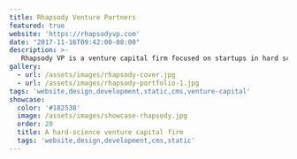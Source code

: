 ```yaml
---
title: Rhapsody Venture Partners
featured: true
website: 'https://rhapsodyvp.com'
date: "2017-11-16T09:42:00-08:00"
description: >-
   Rhapsody VP is a venture capital firm focused on startups in hard science industries. The project involved the design of a new website to showcase their portfolio of companies and archive of news articles. This website uses Jekyll as a static site generator and Netlify CMS for content management.  
gallery:
  - url: /assets/images/rhapsody-cover.jpg
  - url: /assets/images/rhapsody-portfolio-1.jpg
tags: 'website,design,development,static,cms,venture-capital'
showcase:
  color: '#182538'
  image: /assets/images/showcase-rhapsody.jpg
  order: 20
  title: A hard-science venture capital firm
  tags: 'website,design,development,cms,static'
---
```



